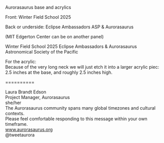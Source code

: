 Aurorasaurus base and acrylics

Front: 
Winter Field School 
2025

Back or underside:
Eclipse Ambassadors 
ASP & Aurorasaurus

(MIT Edgerton Center can be on another panel)

Winter Field School 2025
Eclipse Ambassadors & Aurorasaurus
Astronomical Society of the Pacific

For the acrylic:  
Because of the very long neck we will just etch it into a larger acrylic piec:
2.5 inches at the base, and roughly 2.5 inches high.

==========

Laura Brandt Edson  
Project Manager, Aurorasaurus  
she/her  
The Aurorasaurus community spans many global timezones and cultural contexts.   
Please feel comfortable responding to this message within your own timeframe.  
www.aurorasaurus.org  
@tweetaurora  
